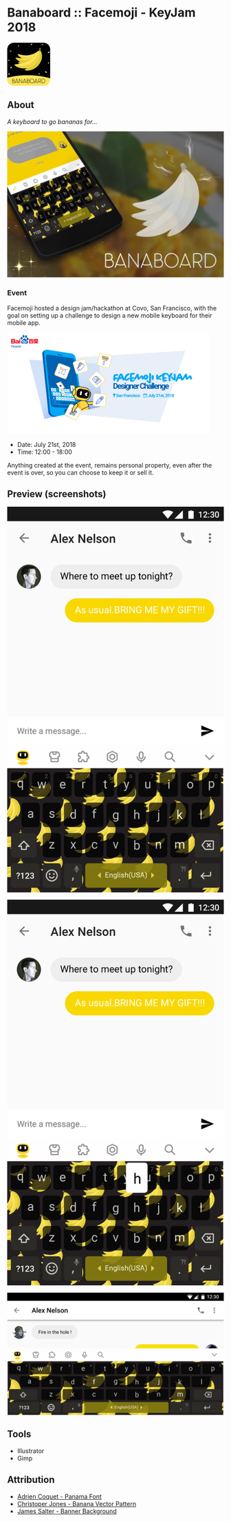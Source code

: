 # Banaboard :: Facemoji - KeyJam 2018

<img src="preview/png/apk-icon.png" width=100 height=100 />

## About

*A keyboard to go bananas for...*

![banner](preview/png/apk-banner.png)

### Event

Facemoji hosted a design jam/hackathon at Covo, San Francisco, with the goal
on setting up a challenge to design a new mobile keyboard for their mobile app.

![event-banner](assets/png/event-banner.png)

- Date: July 21st, 2018
- Time: 12:00 - 18:00

Anything created at the event, remains personal property, even after the event
is over, so you can choose to keep it or sell it.

## Preview (screenshots)

![portrait](preview/png/portrait-keyboard.png)

![portrait_pop-up](preview/png/portrait-keyboard-popup.png)

![landscape](preview/png/landscape-keyboard.png)

## Tools

- Illustrator
- Gimp

## Attribution

- [Adrien Coquet - Panama Font](https://www.1001fonts.com/panama-font.html)
- [Christoper Jones - Banana Vector Pattern](http://www.blugraphic.com/2016/10/18/banana-vector-pattern-free-download/)
- [James Salter - Banner Background](http://animatethis.james-salter.com/wp-content/wverrors.php?getimage=aHR0cHM6Ly9ibHVlamVsbHliZWFucy5maWxlcy53b3JkcHJlc3MuY29tLzIwMTEvMDgvaW1ncDAyMTguanBn)
